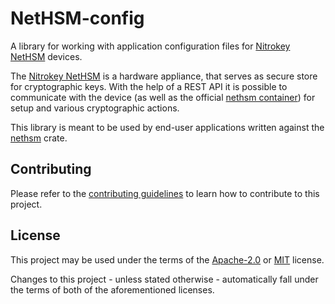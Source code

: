 # NetHSM-config

A library for working with application configuration files for [Nitrokey NetHSM] devices.

The [Nitrokey NetHSM] is a hardware appliance, that serves as secure store for cryptographic keys.
With the help of a REST API it is possible to communicate with the device (as well as the official [nethsm container]) for setup and various cryptographic actions.

This library is meant to be used by end-user applications written against the [nethsm] crate.

## Contributing

Please refer to the [contributing guidelines] to learn how to contribute to this project.

## License

This project may be used under the terms of the [Apache-2.0] or [MIT] license.

Changes to this project - unless stated otherwise - automatically fall under the terms of both of the aforementioned licenses.

[Apache-2.0]: https://www.apache.org/licenses/LICENSE-2.0
[MIT]: https://opensource.org/licenses/MIT
[Nitrokey NetHSM]: https://www.nitrokey.com/products/nethsm
[contributing guidelines]: ../CONTRIBUTING.md
[nethsm container]: https://hub.docker.com/r/nitrokey/nethsm
[nethsm]: https://crates.io/crates/nethsm
